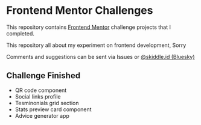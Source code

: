 # Frontend Mentor Challenges

This repository contains [Frontend Mentor](https://www.frontendmentor.io/challenges) challenge projects that I completed.

This repository all about my experiment on frontend development, Sorry 

Comments and suggestions can be sent via Issues or [@skiddle.id (Bluesky)](https://bsky.app/profile/skiddle.id)

## Challenge Finished

- QR code component
- Social links profile
- Tesminonials grid section
- Stats preview card component
- Advice generator app